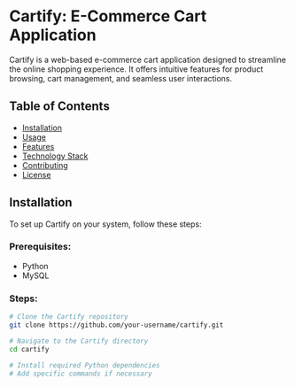 # Cartify: E-Commerce Cart Application

Cartify is a web-based e-commerce cart application designed to streamline the online shopping experience. It offers intuitive features for product browsing, cart management, and seamless user interactions.

## Table of Contents
- [Installation](#installation)
- [Usage](#usage)
- [Features](#features)
- [Technology Stack](#technology-stack)
- [Contributing](#contributing)
- [License](#license)

## Installation

To set up Cartify on your system, follow these steps:

### Prerequisites:
- Python
- MySQL

### Steps:
```bash
# Clone the Cartify repository
git clone https://github.com/your-username/cartify.git

# Navigate to the Cartify directory
cd cartify

# Install required Python dependencies
# Add specific commands if necessary
